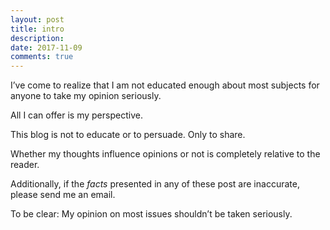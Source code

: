 ```yaml
---
layout: post
title: intro
description: 
date: 2017-11-09
comments: true
---
```


I’ve come to realize that I am not educated enough about most subjects for anyone to take my opinion seriously. 

All I can offer is my perspective.

This blog is not to educate or to persuade. Only to share.

Whether my thoughts influence opinions or not is completely relative to the reader. 

Additionally, if the *facts* presented in any of these post are inaccurate, please send me an email.

To be clear: My opinion on most issues shouldn’t be taken seriously.

